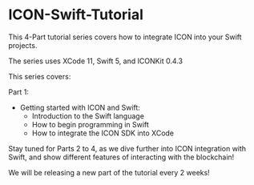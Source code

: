 # ICON-Swift-Tutorial

This 4-Part tutorial series covers how to integrate ICON into your Swift projects. 

The series uses XCode 11, Swift 5, and ICONKit 0.4.3

This series covers:

Part 1:
- Getting started with ICON and Swift: 
  - Introduction to the Swift language
  - How to begin programming in Swift
  - How to integrate the ICON SDK into XCode

Stay tuned for Parts 2 to 4, as we dive further into ICON integration with Swift, and show different features of interacting with the blockchain!

We will be releasing a new part of the tutorial every 2 weeks!
